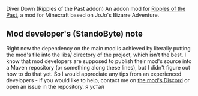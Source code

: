 Diver Down (Ripples of the Past addon)
An addon mod for [Ripples of the Past](https://github.com/StandoByte/Ripples-of-the-Past), a mod for Minecraft based on JoJo's Bizarre Adventure.

## Mod developer's (StandoByte) note
Right now the dependency on the main mod is achieved by literally putting the mod's file into the libs/ directory of the project, which isn't the best. I know that mod developers are supposed to publish their mod's source into a Maven repository (or something along these lines), but I didn't figure out how to do that yet. So I would appreciate any tips from an experienced developers - if you would like to help, contact me on [the mod's Discord](https://discord.gg/4GcjnMnXP4) or open an issue in the repository.
я устал
